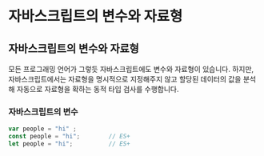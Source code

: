 # 자바스크립트의 변수와 자료형

## 자바스크립트의 변수와 자료형

 모든 프로그래밍 언어가 그렇듯 자바스크립트에도 변수와 자료형이 있습니다. 하지만, 자바스크립트에서는 자료형을 명시적으로 지정해주지 않고 할당된 데이터의 값을 분석해 자동으로 자료형을 확하는 동적 타입 검사를 수행합니다.

### 자바스크립트의 변수 

```javascript
var people = "hi" ;
const people = "hi";        // ES+
let people = "hi";          // ES+
```

